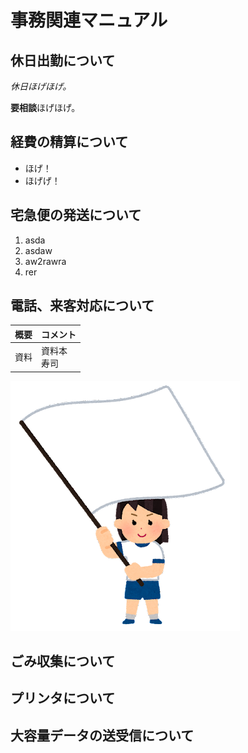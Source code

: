 # 事務関連マニュアル
## 休日出勤について
*休日ほげほげ。*

**要相談**ほげほげ。
## 経費の精算について
- ほげ！
- ほげげ！
## 宅急便の発送について
1. asda
1. asdaw
1. aw2rawra
1. rer
## 電話、来客対応について
|概要 |コメント 
|-- |--
|資料 |資料本<br>寿司
![運動会](img/undoukai.png)
## ごみ収集について
## プリンタについて
## 大容量データの送受信について
